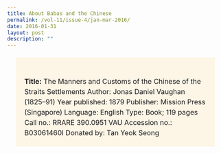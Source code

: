 ```yaml
---
title: About Babas and the Chinese
permalink: /vol-11/issue-4/jan-mar-2016/
date: 2016-01-31
layout: post
description: ""
---
```

<span style="background-colour: #fdf5e6; padding: 20px; margin: 20px; background:#fdf5e6; display:block; font-size:1rem; line-height:1.5rem;"> <br>
	<b>Title:</b> The Manners and Customs of the 
Chinese of the Straits Settlements
Author: Jonas Daniel Vaughan (1825–91)
Year published: 1879
Publisher: Mission Press (Singapore)
Language: English
Type: Book; 119 pages
Call no.: RRARE 390.0951 VAU
Accession no.: B03061460I
Donated by: Tan Yeok Seong
</span>

